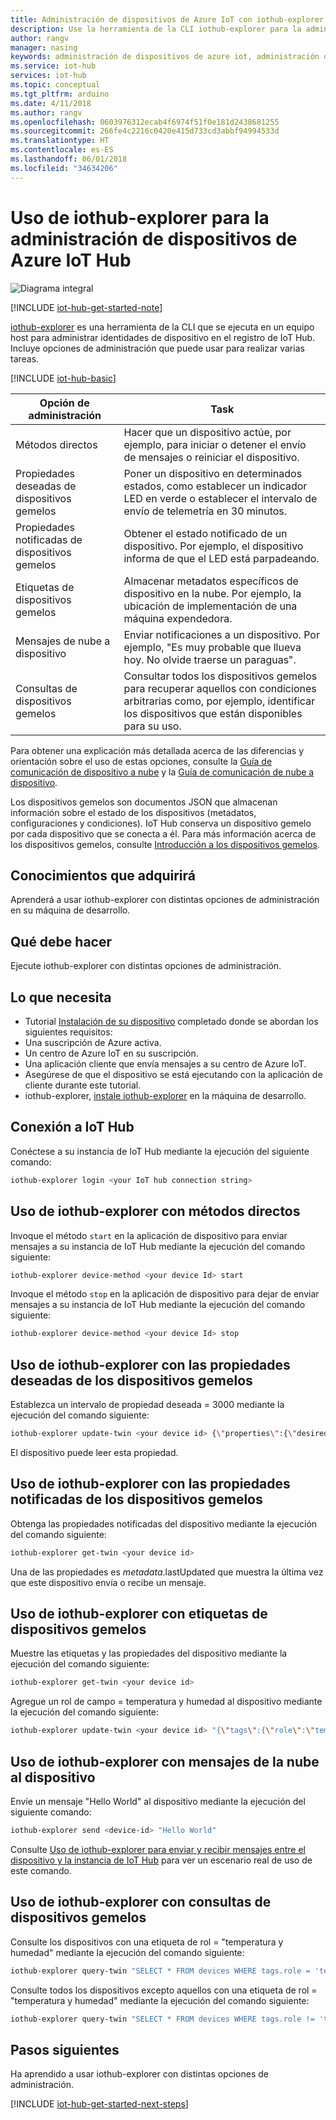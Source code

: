```yaml
---
title: Administración de dispositivos de Azure IoT con iothub-explorer | Microsoft Docs
description: Use la herramienta de la CLI iothub-explorer para la administración de dispositivos de Azure IoT Hub, que incluye métodos directos y opciones de administración de las propiedades deseadas de los dispositivos gemelos.
author: rangv
manager: nasing
keywords: administración de dispositivos de azure iot, administración de dispositivos de azure iot hub, iot de administración de dispositivos, administración de dispositivos de iot hub
ms.service: iot-hub
services: iot-hub
ms.topic: conceptual
ms.tgt_pltfrm: arduino
ms.date: 4/11/2018
ms.author: rangv
ms.openlocfilehash: 0603976312ecab4f6974f51f0e181d2438681255
ms.sourcegitcommit: 266fe4c2216c0420e415d733cd3abbf94994533d
ms.translationtype: HT
ms.contentlocale: es-ES
ms.lasthandoff: 06/01/2018
ms.locfileid: "34634206"
---
```

# <a name="use-iothub-explorer-for-azure-iot-hub-device-management"></a>Uso de iothub-explorer para la administración de dispositivos de Azure IoT Hub

![Diagrama integral](media/iot-hub-get-started-e2e-diagram/2.png)

[!INCLUDE [iot-hub-get-started-note](../../includes/iot-hub-get-started-note.md)]

[iothub-explorer](https://github.com/azure/iothub-explorer) es una herramienta de la CLI que se ejecuta en un equipo host para administrar identidades de dispositivo en el registro de IoT Hub. Incluye opciones de administración que puede usar para realizar varias tareas.

[!INCLUDE [iot-hub-basic](../../includes/iot-hub-basic-whole.md)]

| Opción de administración          | Task                                                                                                                            |
|----------------------------|------------------------------------------------------------------------------------------------------------------------------|
| Métodos directos             | Hacer que un dispositivo actúe, por ejemplo, para iniciar o detener el envío de mensajes o reiniciar el dispositivo.                                        |
| Propiedades deseadas de dispositivos gemelos    | Poner un dispositivo en determinados estados, como establecer un indicador LED en verde o establecer el intervalo de envío de telemetría en 30 minutos.         |
| Propiedades notificadas de dispositivos gemelos   | Obtener el estado notificado de un dispositivo. Por ejemplo, el dispositivo informa de que el LED está parpadeando.                                    |
| Etiquetas de dispositivos gemelos                  | Almacenar metadatos específicos de dispositivo en la nube. Por ejemplo, la ubicación de implementación de una máquina expendedora.                         |
| Mensajes de nube a dispositivo   | Enviar notificaciones a un dispositivo. Por ejemplo, "Es muy probable que llueva hoy. No olvide traerse un paraguas".              |
| Consultas de dispositivos gemelos        | Consultar todos los dispositivos gemelos para recuperar aquellos con condiciones arbitrarias como, por ejemplo, identificar los dispositivos que están disponibles para su uso. |

Para obtener una explicación más detallada acerca de las diferencias y orientación sobre el uso de estas opciones, consulte la [Guía de comunicación de dispositivo a nube](iot-hub-devguide-d2c-guidance.md) y la [Guía de comunicación de nube a dispositivo](iot-hub-devguide-c2d-guidance.md).

Los dispositivos gemelos son documentos JSON que almacenan información sobre el estado de los dispositivos (metadatos, configuraciones y condiciones). IoT Hub conserva un dispositivo gemelo por cada dispositivo que se conecta a él. Para más información acerca de los dispositivos gemelos, consulte [Introducción a los dispositivos gemelos](iot-hub-node-node-twin-getstarted.md).

## <a name="what-you-learn"></a>Conocimientos que adquirirá

Aprenderá a usar iothub-explorer con distintas opciones de administración en su máquina de desarrollo.

## <a name="what-you-do"></a>Qué debe hacer

Ejecute iothub-explorer con distintas opciones de administración.

## <a name="what-you-need"></a>Lo que necesita

- Tutorial [Instalación de su dispositivo](iot-hub-raspberry-pi-kit-node-get-started.md) completado donde se abordan los siguientes requisitos:
- Una suscripción de Azure activa.
- Un centro de Azure IoT en su suscripción.
- Una aplicación cliente que envía mensajes a su centro de Azure IoT.
- Asegúrese de que el dispositivo se está ejecutando con la aplicación de cliente durante este tutorial.
- iothub-explorer, [instale iothub-explorer](https://github.com/azure/iothub-explorer) en la máquina de desarrollo.

## <a name="connect-to-your-iot-hub"></a>Conexión a IoT Hub

Conéctese a su instancia de IoT Hub mediante la ejecución del siguiente comando:

```bash
iothub-explorer login <your IoT hub connection string>
```

## <a name="use-iothub-explorer-with-direct-methods"></a>Uso de iothub-explorer con métodos directos

Invoque el método `start` en la aplicación de dispositivo para enviar mensajes a su instancia de IoT Hub mediante la ejecución del comando siguiente:

```bash
iothub-explorer device-method <your device Id> start
```

Invoque el método `stop` en la aplicación de dispositivo para dejar de enviar mensajes a su instancia de IoT Hub mediante la ejecución del comando siguiente:

```bash
iothub-explorer device-method <your device Id> stop
```

## <a name="use-iothub-explorer-with-twins-desired-properties"></a>Uso de iothub-explorer con las propiedades deseadas de los dispositivos gemelos

Establezca un intervalo de propiedad deseada = 3000 mediante la ejecución del comando siguiente:

```bash
iothub-explorer update-twin <your device id> {\"properties\":{\"desired\":{\"interval\":3000}}}
```

El dispositivo puede leer esta propiedad.

## <a name="use-iothub-explorer-with-twins-reported-properties"></a>Uso de iothub-explorer con las propiedades notificadas de los dispositivos gemelos

Obtenga las propiedades notificadas del dispositivo mediante la ejecución del comando siguiente:

```bash
iothub-explorer get-twin <your device id>
```

Una de las propiedades es $metadata.$lastUpdated que muestra la última vez que este dispositivo envía o recibe un mensaje.

## <a name="use-iothub-explorer-with-twins-tags"></a>Uso de iothub-explorer con etiquetas de dispositivos gemelos

Muestre las etiquetas y las propiedades del dispositivo mediante la ejecución del comando siguiente:

```bash
iothub-explorer get-twin <your device id>
```

Agregue un rol de campo = temperatura y humedad al dispositivo mediante la ejecución del comando siguiente:

```bash
iothub-explorer update-twin <your device id> "{\"tags\":{\"role\":\"temperature&humidity\"}}"
```

## <a name="use-iothub-explorer-with-cloud-to-device-messages"></a>Uso de iothub-explorer con mensajes de la nube al dispositivo

Envíe un mensaje "Hello World" al dispositivo mediante la ejecución del siguiente comando:

```bash
iothub-explorer send <device-id> "Hello World"
```

Consulte [Uso de iothub-explorer para enviar y recibir mensajes entre el dispositivo y la instancia de IoT Hub](iot-hub-explorer-cloud-device-messaging.md) para ver un escenario real de uso de este comando.

## <a name="use-iothub-explorer-with-device-twins-queries"></a>Uso de iothub-explorer con consultas de dispositivos gemelos

Consulte los dispositivos con una etiqueta de rol = "temperatura y humedad" mediante la ejecución del comando siguiente:

```bash
iothub-explorer query-twin "SELECT * FROM devices WHERE tags.role = 'temperature&humidity'"
```

Consulte todos los dispositivos excepto aquellos con una etiqueta de rol = "temperatura y humedad" mediante la ejecución del comando siguiente:

```bash
iothub-explorer query-twin "SELECT * FROM devices WHERE tags.role != 'temperature&humidity'"
```

## <a name="next-steps"></a>Pasos siguientes

Ha aprendido a usar iothub-explorer con distintas opciones de administración.

[!INCLUDE [iot-hub-get-started-next-steps](../../includes/iot-hub-get-started-next-steps.md)]
